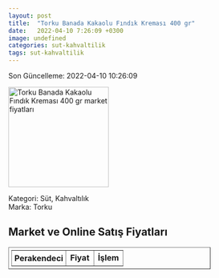 ```yaml
---
layout: post
title:  "Torku Banada Kakaolu Fındık Kreması 400 gr"
date:   2022-04-10 7:26:09 +0300
image: undefined
categories: sut-kahvaltilik
tags: sut-kahvaltilik
---
```


Son Güncelleme: 2022-04-10 10:26:09

<img src="undefined" width="200" alt="Torku Banada Kakaolu Fındık Kreması 400 gr market fiyatları" />

Kategori: Süt, Kahvaltılık
<br />
Marka: Torku

<h2>Market ve Online Satış Fiyatları</h2>

<table border="1" style="padding: 5px;width:80%;">
  <tr>
    <td style="padding: 5px;"><strong>Perakendeci</strong></td>
    <td><strong>Fiyat</strong></td>
    <td><strong>İşlem</strong></td>
  </tr>
  
</table>
